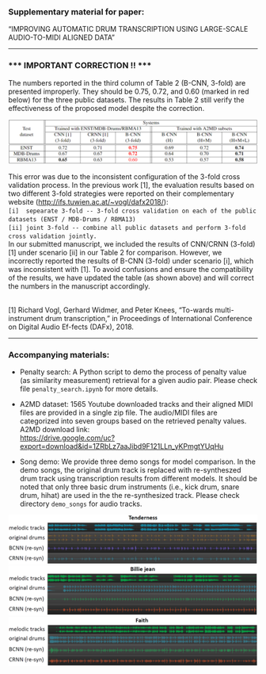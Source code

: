 ### Supplementary material for paper:
“IMPROVING AUTOMATIC DRUM TRANSCRIPTION USING LARGE-SCALE AUDIO-TO-MIDI ALIGNED DATA”

----------------

###  ***  IMPORTANT CORRECTION !!  *** <br />
The numbers reported in the third column of Table 2 (B-CNN, 3-fold) are presented improperly. They should be 0.75, 0.72, and 0.60 (marked in red below) for the three public datasets.
The results in Table 2 still verify the effectiveness of the proposed model despite the correction.

<img src="https://raw.githubusercontent.com/Sma1033/adt_with_a2md/main/pics/new_table2.png" style="zoom:70%" />

This error was due to the inconsistent configuration of the 3-fold cross validation process. In the previous work [1], the evaluation results based on two different 3-fold strategies were reported on their complementary website (http://ifs.tuwien.ac.at/~vogl/dafx2018/): <br />
`[i]  sepearate 3-fold -- 3-fold cross validation on each of the public datasets (ENST / MDB-Drums / RBMA13) ` <br />
`[ii] joint 3-fold -- combine all public datasets and perform 3-fold cross validation jointly. ` <br />
In our submitted manuscript, we included the results of CNN/CRNN (3-fold) [1] under scenario [ii] in our Table 2 for comparison. However, we incorrectly reported the results of B-CNN (3-fold) under scenario [i], which was inconsistent with [1]. To avoid confusions and ensure the compatibility of the results, we have updated the table (as shown above) and will correct the numbers in the manuscript accordingly. <br />

<br />
[1] Richard Vogl, Gerhard Widmer, and Peter Knees,  “To-wards multi-instrument drum transcription,” in Proceedings of International Conference on Digital Audio Ef-fects (DAFx), 2018.

----------------

### Accompanying materials: <br />

- Penalty search: A Python script to demo the process of penalty value (as similarity measurement) retrieval for a given audio pair. Please check file `penalty_search.ipynb` for more details.

- A2MD dataset: 1565 Youtube downloaded tracks and their aligned MIDI files are provided in a single zip file. The audio/MIDI files are categorized into seven groups based on the retrieved penalty values. A2MD download link: <br />https://drive.google.com/uc?export=download&id=1ZRbLz7aaJibd9F121LLn_yKPmgtYUqHu <br />

- Song demo: We provide three demo songs for model comparison. In the demo songs, the original drum track is replaced with re-syntheszed drum track using transcription results from different models. It should be noted that only three basic drum instruments (i.e., kick drum, snare drum, hihat) are used in the the re-synthesized track. Please check directory `demo_songs` for audio tracks.

<img src="https://raw.githubusercontent.com/Sma1033/adt_with_a2md/main/demo_songs/song01_tenderness/tracks.png" style="zoom:70%" />
<img src="https://raw.githubusercontent.com/Sma1033/adt_with_a2md/main/demo_songs/song02_billie_jean/tracks.png" style="zoom:70%" />
<img src="https://raw.githubusercontent.com/Sma1033/adt_with_a2md/main/demo_songs/song03_faith/tracks.png" style="zoom:70%" />
